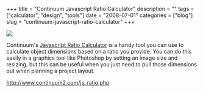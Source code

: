 +++
title = "Continuum Javascript Ratio Calculator"
description = ""
tags = ["calculator", "design", "tools"]
date = "2008-07-01"
categories = ["blog"]
slug = "continuum-javascript-ratio-calculator"
+++



  <div class="notebook-screenshot"><a href="http://www.continuum2.com/js_ratio.php"><img src="//media.konigi.com/notebook/javascript-ratio-calculator.jpg" class="notebook-image" /></a></div><p>Continuum's <a href="http://www.continuum2.com/js_ratio.php">Javascript Ratio Calculator</a> is a handy tool you can use to calculate object dimensions based on a ratio you provide. You can do this easily in a graphics tool like Photoshop by setting an image size and resizing, but this can be useful when you just need to pull those dimensions out when planning a project layout.</p>
    
  <a href="http://www.continuum2.com/js_ratio.php">http://www.continuum2.com/js_ratio.php</a>
